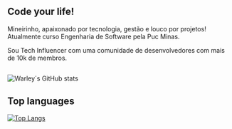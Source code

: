 ## Code your life! 

<div> <p> Mineirinho, apaixonado por tecnologia, gestão e louco por projetos! Atualmente curso Engenharia de Software pela Puc Minas.</p>
<p>Sou Tech Influencer com uma comunidade de desenvolvedores com mais de 10k de membros. </p>
</div>

##

![Warley´s GitHub stats](https://github-readme-stats.vercel.app/api?username=WarleyLeandro&show_icons=true&theme=radical)

## Top languages

[![Top Langs](https://github-readme-stats.vercel.app/api/top-langs/?username=WarleyLeandro&langs_count=8)](https://github.com/WarleyLeandro/github-readme-stats)

